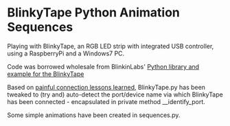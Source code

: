 # BlinkyTape Python Animation Sequences

Playing with BlinkyTape, an RGB LED strip with integrated USB controller, using a RaspberryPi and a Windows7 PC.

Code was borrowed wholesale from BlinkinLabs' [Python library and example for the BlinkyTape](https://github.com/Blinkinlabs/BlinkyTape_Python)

Based on [painful connection lessons learned](http://upthebuzzard.tumblr.com/post/136270814260/connecting-to-blinkytape-using-python-on-raspberry), BlinkyTape.py has been tweaked to (try and) auto-detect the port/device name via which BlinkyTape has been connected - encapsulated in private method _\_identify\_port.

Some simple animations have been created in sequences.py.